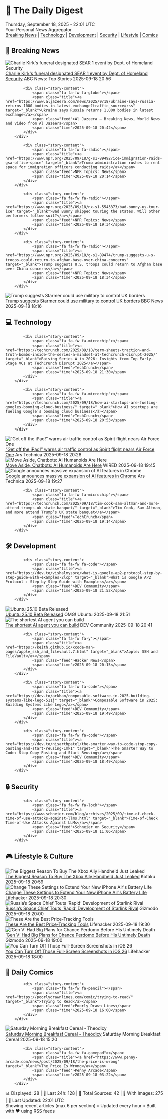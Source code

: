 <!-- Processing 54 RSS feeds at 2025-09-18 22:01:39 UTC -->
<!-- Processing: Saturday Morning Breakfast Cereal -->
<!-- Processing: Poorly Drawn Lines -->
<!-- Processing: BBC World News -->
<!-- Processing: NPR News -->
<!-- Processing: CBC News -->
<!-- Error processing https://rss.cbc.ca/lineup/topstories.xml: The read operation timed out -->
<!-- Processing: Associated Press Breaking -->
<!-- Processing: ABC News Breaking -->
<!-- Processing: TechCrunch -->
<!-- Processing: Ars Technica -->
<!-- Processing: Lobsters Python -->
<!-- Processing: Hacker News -->
<!-- Processing: Dev.to -->
<!-- Processing: Phoronix Linux News -->
<!-- Processing: It's FOSS -->
<!-- Error processing https://itsfoss.com/rss/: The read operation timed out -->
<!-- Processing: OMG! Ubuntu -->
<!-- Processing: DistroWatch -->
<!-- Processing: Linux.com -->
<!-- Processing: Red Hat Blog -->
<!-- Processing: Ubuntu Blog -->
<!-- Processing: GitHub Blog -->
<!-- Processing: Martin Fowler -->
<!-- Processing: Coding Horror -->
<!-- Processing: The Pragmatic Engineer -->
<!-- Processing: Lifehacker -->
<!-- Processing: Kotaku -->
<!-- Generated 8 new posts out of 25 feeds processed -->
<div class="newspaper-header">
    <h1 class="newspaper-title">📰 The Daily Digest</h1>
    <div class="newspaper-date">Thursday, September 18, 2025 - 22:01 UTC</div>
    <div class="newspaper-subtitle">Your Personal News Aggregator</div>
</div>

<div class="newspaper-nav">
    <a href="#breaking">Breaking News</a> |
    <a href="#tech">Technology</a> |
    <a href="#dev">Development</a> |
    <a href="#security">Security</a> |
    <a href="#lifestyle">Lifestyle</a> |
    <a href="#webcomics">Comics</a>
</div>

<div class="news-section breaking-news" id="breaking">
<h2 class="section-header">🚨 Breaking News</h2>
<div class="stories-container">
<div class="story">
            <img src="https://s.abcnews.com/images/US/kirk-memorial-gty-jef-250918_1758222554168_hpMain_4x3t_384.jpg" alt="Charlie Kirk&#x27;s funeral designated SEAR 1 event by Dept. of Homeland Security" class="story-image" loading="lazy" onerror="this.style.display='none'">
            <div class="story-content">
                <span class="fa fa-fw fa-tv"></span>
                <span class="title"><a href="https://abcnews.go.com/US/dept-homeland-security-enhances-security-charlie-kirks-funeral/story?id=125712750" target="_blank">Charlie Kirk&#x27;s funeral designated SEAR 1 event by Dept. of Homeland Security</a></span>
                <span class="feed">ABC News: Top Stories</span>
                <span class="time">2025-09-18 20:56</span>
            </div>
        </div>
<div class="story">
            
            <div class="story-content">
                <span class="fa fa-fw fa-globe"></span>
                <span class="title"><a href="https://www.aljazeera.com/news/2025/9/18/ukraine-says-russia-returns-1000-bodies-in-latest-exchange?traffic_source=rss" target="_blank">Ukraine says Russia returns 1,000 bodies in latest exchange</a></span>
                <span class="feed">Al Jazeera – Breaking News, World News and Video from Al Jazeera</span>
                <span class="time">2025-09-18 20:42</span>
            </div>
        </div>
<div class="story">
            
            <div class="story-content">
                <span class="fa fa-fw fa-radio"></span>
                <span class="title"><a href="https://www.npr.org/2025/09/18/g-s1-89492/ice-immigration-raids-gsa-office-space" target="_blank">Trump administration rushes to rent space for immigration officers conducting raids</a></span>
                <span class="feed">NPR Topics: News</span>
                <span class="time">2025-09-18 20:14</span>
            </div>
        </div>
<div class="story">
            
            <div class="story-content">
                <span class="fa fa-fw fa-radio"></span>
                <span class="title"><a href="https://www.npr.org/2025/09/18/nx-s1-5543373/bad-bunny-us-tour-ice" target="_blank">Bad Bunny skipped touring the states. Will other performers follow suit?</a></span>
                <span class="feed">NPR Topics: News</span>
                <span class="time">2025-09-18 19:34</span>
            </div>
        </div>
<div class="story">
            
            <div class="story-content">
                <span class="fa fa-fw fa-radio"></span>
                <span class="title"><a href="https://www.npr.org/2025/09/18/g-s1-89474/trump-suggests-u-s-troops-could-return-to-afghan-base-over-china-concerns" target="_blank">Trump suggests U.S. troops could return to Afghan base over China concerns</a></span>
                <span class="feed">NPR Topics: News</span>
                <span class="time">2025-09-18 18:34</span>
            </div>
        </div>
<div class="story">
            <img src="https://ichef.bbci.co.uk/ace/standard/240/cpsprodpb/ab8a/live/3335d800-94ba-11f0-bdbf-efe153f15d50.jpg" alt="Trump suggests Starmer could use military to control UK borders" class="story-image" loading="lazy" onerror="this.style.display='none'">
            <div class="story-content">
                <span class="fa fa-fw fa-earth-americas"></span>
                <span class="title"><a href="https://www.bbc.com/news/articles/cpd91wjypj9o?at_medium=RSS&at_campaign=rss" target="_blank">Trump suggests Starmer could use military to control UK borders</a></span>
                <span class="feed">BBC News</span>
                <span class="time">2025-09-18 18:16</span>
            </div>
        </div>
</div>
</div>
<div class="news-section tech-news" id="tech">
<h2 class="section-header">💻 Technology</h2>
<div class="stories-container">
<div class="story">
            
            <div class="story-content">
                <span class="fa fa-fw fa-microchip"></span>
                <span class="title"><a href="https://techcrunch.com/2025/09/18/term-sheets-traction-and-truth-bombs-inside-the-series-a-mindset-at-techcrunch-disrupt-2025/" target="_blank">Raising Series A in 2026: Insights from Top Early-Stage VCs at TechCrunch Disrupt 2025</a></span>
                <span class="feed">TechCrunch</span>
                <span class="time">2025-09-18 21:30</span>
            </div>
        </div>
<div class="story">
            
            <div class="story-content">
                <span class="fa fa-fw fa-microchip"></span>
                <span class="title"><a href="https://techcrunch.com/2025/09/18/how-ai-startups-are-fueling-googles-booming-cloud-business/" target="_blank">How AI startups are fueling Google’s booming cloud business</a></span>
                <span class="feed">TechCrunch</span>
                <span class="time">2025-09-18 20:53</span>
            </div>
        </div>
<div class="story">
            <img src="https://cdn.arstechnica.net/wp-content/uploads/2025/09/GettyImages-2210790015-500x500.jpg" alt="“Get off the iPad!” warns air traffic control as Spirit flight nears Air Force One" class="story-image" loading="lazy" onerror="this.style.display='none'">
            <div class="story-content">
                <span class="fa fa-fw fa-cog"></span>
                <span class="title"><a href="https://arstechnica.com/culture/2025/09/get-off-the-ipad-warns-air-traffic-control-as-spirit-flight-nears-air-force-one/" target="_blank">“Get off the iPad!” warns air traffic control as Spirit flight nears Air Force One</a></span>
                <span class="feed">Ars Technica</span>
                <span class="time">2025-09-18 20:28</span>
            </div>
        </div>
<div class="story">
            <img src="https://media.wired.com/photos/68caf1d48ab34197e02b0be8/master/pass/Uncanny-Valley-OpenAI-Humanoid-Robots-Business-2186604642.jpg" alt="Move Aside, Chatbots: AI Humanoids Are Here" class="story-image" loading="lazy" onerror="this.style.display='none'">
            <div class="story-content">
                <span class="fa fa-fw fa-bolt"></span>
                <span class="title"><a href="https://www.wired.com/story/uncanny-valley-podcast-move-aside-chatbots-ai-humanoids-are-here/" target="_blank">Move Aside, Chatbots: AI Humanoids Are Here</a></span>
                <span class="feed">WIRED</span>
                <span class="time">2025-09-18 19:45</span>
            </div>
        </div>
<div class="story">
            <img src="https://cdn.arstechnica.net/wp-content/uploads/2025/04/Gemini-1-500x500-1743791269.jpg" alt="Google announces massive expansion of AI features in Chrome" class="story-image" loading="lazy" onerror="this.style.display='none'">
            <div class="story-content">
                <span class="fa fa-fw fa-cog"></span>
                <span class="title"><a href="https://arstechnica.com/google/2025/09/google-announces-massive-expansion-of-ai-features-in-chrome/" target="_blank">Google announces massive expansion of AI features in Chrome</a></span>
                <span class="feed">Ars Technica</span>
                <span class="time">2025-09-18 19:27</span>
            </div>
        </div>
<div class="story">
            
            <div class="story-content">
                <span class="fa fa-fw fa-microchip"></span>
                <span class="title"><a href="https://techcrunch.com/2025/09/18/tim-cook-sam-altman-and-more-attend-trumps-uk-state-banquet/" target="_blank">Tim Cook, Sam Altman, and more attend Trump’s UK state banquet</a></span>
                <span class="feed">TechCrunch</span>
                <span class="time">2025-09-18 19:14</span>
            </div>
        </div>
</div>
</div>
<div class="news-section dev-news" id="dev">
<h2 class="section-header">🛠️ Development</h2>
<div class="stories-container">
<div class="story">
            
            <div class="story-content">
                <span class="fa fa-fw fa-code"></span>
                <span class="title"><a href="https://dev.to/vishalmysore/what-is-google-ap2-protocol-step-by-step-guide-with-examples-2lcp" target="_blank">What is Google AP2 Protocol : Step by Step Guide with Examples</a></span>
                <span class="feed">DEV Community</span>
                <span class="time">2025-09-18 21:52</span>
            </div>
        </div>
<div class="story">
            <img src="https://i0.wp.com/www.omgubuntu.co.uk/wp-content/uploads/2025/09/ubuntu-2510-quokka-beta.jpg?resize=406%2C232&amp;ssl=1" alt="Ubuntu 25.10 Beta Released" class="story-image" loading="lazy" onerror="this.style.display='none'">
            <div class="story-content">
                <span class="fa fa-fw fa-ubuntu"></span>
                <span class="title"><a href="https://www.omgubuntu.co.uk/2025/09/ubuntu-25-10-beta-released" target="_blank">Ubuntu 25.10 Beta Released</a></span>
                <span class="feed">OMG! Ubuntu</span>
                <span class="time">2025-09-18 21:51</span>
            </div>
        </div>
<div class="story">
            <img src="https://media2.dev.to/dynamic/image/width=800%2Cheight=%2Cfit=scale-down%2Cgravity=auto%2Cformat=auto/https%3A%2F%2Fdev-to-uploads.s3.amazonaws.com%2Fuploads%2Farticles%2Fikuwnc1avp0syi1yplj0.png" alt="The shortest AI agent you can build" class="story-image" loading="lazy" onerror="this.style.display='none'">
            <div class="story-content">
                <span class="fa fa-fw fa-code"></span>
                <span class="title"><a href="https://dev.to/thisismairaj/the-shortest-ai-agent-you-can-build-57p4" target="_blank">The shortest AI agent you can build</a></span>
                <span class="feed">DEV Community</span>
                <span class="time">2025-09-18 20:41</span>
            </div>
        </div>
<div class="story">
            
            <div class="story-content">
                <span class="fa fa-fw fa-y"></span>
                <span class="title"><a href="https://keith.github.io/xcode-man-pages/apple_ssh_and_filevault.7.html" target="_blank">Apple: SSH and FileVault</a></span>
                <span class="feed">Hacker News</span>
                <span class="time">2025-09-18 20:15</span>
            </div>
        </div>
<div class="story">
            
            <div class="story-content">
                <span class="fa fa-fw fa-code"></span>
                <span class="title"><a href="https://dev.to/arkhan/composable-software-in-2025-building-systems-like-lego-511j" target="_blank">Composable Software in 2025: Building Systems Like Lego</a></span>
                <span class="feed">DEV Community</span>
                <span class="time">2025-09-18 19:49</span>
            </div>
        </div>
<div class="story">
            
            <div class="story-content">
                <span class="fa fa-fw fa-code"></span>
                <span class="title"><a href="https://dev.to/nisarthpatel/the-smarter-way-to-code-stop-copy-pasting-and-start-reusing-1mk1" target="_blank">The Smarter Way to Code: Stop Copy-Pasting and Start Reusing</a></span>
                <span class="feed">DEV Community</span>
                <span class="time">2025-09-18 18:49</span>
            </div>
        </div>
</div>
</div>
<div class="news-section security-news" id="security">
<h2 class="section-header">🔒 Security</h2>
<div class="stories-container">
<div class="story">
            
            <div class="story-content">
                <span class="fa fa-fw fa-lock"></span>
                <span class="title"><a href="https://www.schneier.com/blog/archives/2025/09/time-of-check-time-of-use-attacks-against-llms.html" target="_blank">Time-of-Check Time-of-Use Attacks Against LLMs</a></span>
                <span class="feed">Schneier on Security</span>
                <span class="time">2025-09-18 11:06</span>
            </div>
        </div>
</div>
</div>
<div class="news-section lifestyle-news" id="lifestyle">
<h2 class="section-header">🎮 Lifestyle & Culture</h2>
<div class="stories-container">
<div class="story">
            <img src="https://kotaku.com/app/uploads/2025/09/xboxaly.jpg" alt="The Biggest Reason To Buy The Xbox Ally Handheld Just Leaked" class="story-image" loading="lazy" onerror="this.style.display='none'">
            <div class="story-content">
                <span class="fa fa-fw fa-gamepad"></span>
                <span class="title"><a href="https://kotaku.com/xbox-rog-ally-x-windows-handheld-app-leak-2000626934" target="_blank">The Biggest Reason To Buy The Xbox Ally Handheld Just Leaked</a></span>
                <span class="feed">Kotaku</span>
                <span class="time">2025-09-18 20:59</span>
            </div>
        </div>
<div class="story">
            <img src="https://lifehacker.com/imagery/articles/01K5F883KV5G9BSH9MZP20JS64/hero-image.jpg" alt="Change These Settings to Extend Your New iPhone Air&#x27;s Battery Life" class="story-image" loading="lazy" onerror="this.style.display='none'">
            <div class="story-content">
                <span class="fa fa-fw fa-life-ring"></span>
                <span class="title"><a href="https://lifehacker.com/tech/extend-iphone-air-battery-life?utm_medium=RSS" target="_blank">Change These Settings to Extend Your New iPhone Air&#x27;s Battery Life</a></span>
                <span class="feed">Lifehacker</span>
                <span class="time">2025-09-18 20:30</span>
            </div>
        </div>
<div class="story">
            <img src="https://gizmodo.com/app/uploads/2025/06/falcon-9-starlink-launch.jpeg" alt="Russia’s Space Chief Touts ‘Rapid’ Development of Starlink Rival" class="story-image" loading="lazy" onerror="this.style.display='none'">
            <div class="story-content">
                <span class="fa fa-fw fa-computer"></span>
                <span class="title"><a href="https://gizmodo.com/russias-space-chief-touts-rapid-development-of-starlink-rival-2000661016" target="_blank">Russia’s Space Chief Touts ‘Rapid’ Development of Starlink Rival</a></span>
                <span class="feed">Gizmodo</span>
                <span class="time">2025-09-18 20:00</span>
            </div>
        </div>
<div class="story">
            <img src="https://lifehacker.com/imagery/articles/01HF2GY1EGKVBM56BVJC4RJMWT/hero-image.jpg" alt="These Are the Best Price-Tracking Tools" class="story-image" loading="lazy" onerror="this.style.display='none'">
            <div class="story-content">
                <span class="fa fa-fw fa-life-ring"></span>
                <span class="title"><a href="https://lifehacker.com/best-price-tracking-tools?utm_medium=RSS" target="_blank">These Are the Best Price-Tracking Tools</a></span>
                <span class="feed">Lifehacker</span>
                <span class="time">2025-09-18 19:30</span>
            </div>
        </div>
<div class="story">
            <img src="https://gizmodo.com/app/uploads/2025/09/Gen-V-Chance-Pedromo-Andre-Anderson-Sean-Patrick-Thomas.jpg" alt="‘Gen V’ Had Big Plans for Chance Perdomo Before His Untimely Death" class="story-image" loading="lazy" onerror="this.style.display='none'">
            <div class="story-content">
                <span class="fa fa-fw fa-computer"></span>
                <span class="title"><a href="https://gizmodo.com/gen-v-had-big-plans-for-chance-perdomo-before-his-untimely-death-2000660859" target="_blank">‘Gen V’ Had Big Plans for Chance Perdomo Before His Untimely Death</a></span>
                <span class="feed">Gizmodo</span>
                <span class="time">2025-09-18 19:00</span>
            </div>
        </div>
<div class="story">
            <img src="https://lifehacker.com/imagery/articles/01JYRQJAXY60XDSAY4P2TV7QA0/hero-image.png" alt="You Can Turn Off Those Full-Screen Screenshots in iOS 26" class="story-image" loading="lazy" onerror="this.style.display='none'">
            <div class="story-content">
                <span class="fa fa-fw fa-life-ring"></span>
                <span class="title"><a href="https://lifehacker.com/tech/disable-ios-26-annoying-new-screenshot-features?utm_medium=RSS" target="_blank">You Can Turn Off Those Full-Screen Screenshots in iOS 26</a></span>
                <span class="feed">Lifehacker</span>
                <span class="time">2025-09-18 18:00</span>
            </div>
        </div>
</div>
</div>
<div class="news-section webcomics-section" id="webcomics">
<h2 class="section-header">🎨 Daily Comics</h2>
<div class="stories-container">
<div class="story">
            
            <div class="story-content">
                <span class="fa fa-fw fa-pencil"></span>
                <span class="title"><a href="https://poorlydrawnlines.com/comic/trying-to-read/" target="_blank">Trying to Read</a></span>
                <span class="feed">Poorly Drawn Lines</span>
                <span class="time">2025-09-18 16:00</span>
            </div>
        </div>
<div class="story">
            <img src="https://www.smbc-comics.com/comics/1758139868-20250918.png" alt="Saturday Morning Breakfast Cereal - Theodicy" class="story-image" loading="lazy" onerror="this.style.display='none'">
            <div class="story-content">
                <span class="fa fa-fw fa-smile"></span>
                <span class="title"><a href="https://www.smbc-comics.com/comic/theodicy-5" target="_blank">Saturday Morning Breakfast Cereal - Theodicy</a></span>
                <span class="feed">Saturday Morning Breakfast Cereal</span>
                <span class="time">2025-09-18 15:20</span>
            </div>
        </div>
<div class="story">
            
            <div class="story-content">
                <span class="fa fa-fw fa-gamepad"></span>
                <span class="title"><a href="https://www.penny-arcade.com/news/post/2025/09/18/the-price-is-wrong" target="_blank">The Price Is Wrong</a></span>
                <span class="feed">Penny Arcade</span>
                <span class="time">2025-09-18 03:22</span>
            </div>
        </div>
</div>
</div>

<div class="newspaper-footer">
    <div class="stats">
        📊 Displayed: 28 | 📅 Last 24h: 128 | 📡 Total Sources: 42 | 📸 With Images: 275 |
        🔄 Last Updated: 22:01 UTC
    </div>
    <div class="footer-note">
        Showing recent articles (max 6 per section) • Updated every hour • Built with ❤️ using RSS feeds
    </div>
</div>
